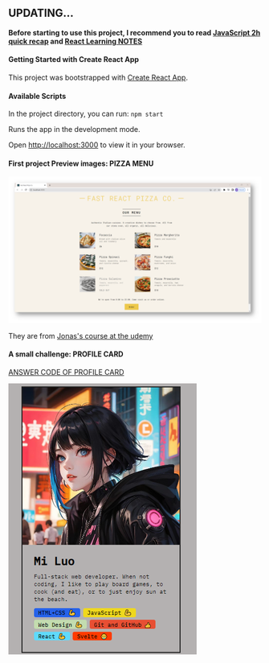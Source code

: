 ## UPDATING...

**Before starting to use this project, I recommend you to read [JavaScript 2h quick recap](https://github.com/luomi16/My-Blog/blob/main/JS/Essential-JavaScript-Fundamentals.md) and [React Learning NOTES](https://github.com/luomi16/My-Blog/blob/main/JS/React.md)**

#### Getting Started with Create React App

This project was bootstrapped with [Create React App](https://github.com/facebook/create-react-app).

#### Available Scripts

In the project directory, you can run: `npm start`

Runs the app in the development mode.

Open [http://localhost:3000](http://localhost:3000) to view it in your browser.

#### First project Preview images: PIZZA MENU

<img src="images/pizza-menu.png">

They are from [Jonas's course at the udemy](https://www.udemy.com/course/the-ultimate-react-course/learn/lecture)

#### A small challenge: PROFILE CARD

[ANSWER CODE OF PROFILE CARD](https://codesandbox.io/s/react-challenge-profile-j2sszk?file=/src/index.js)

<img src="images/profile-card.png">
